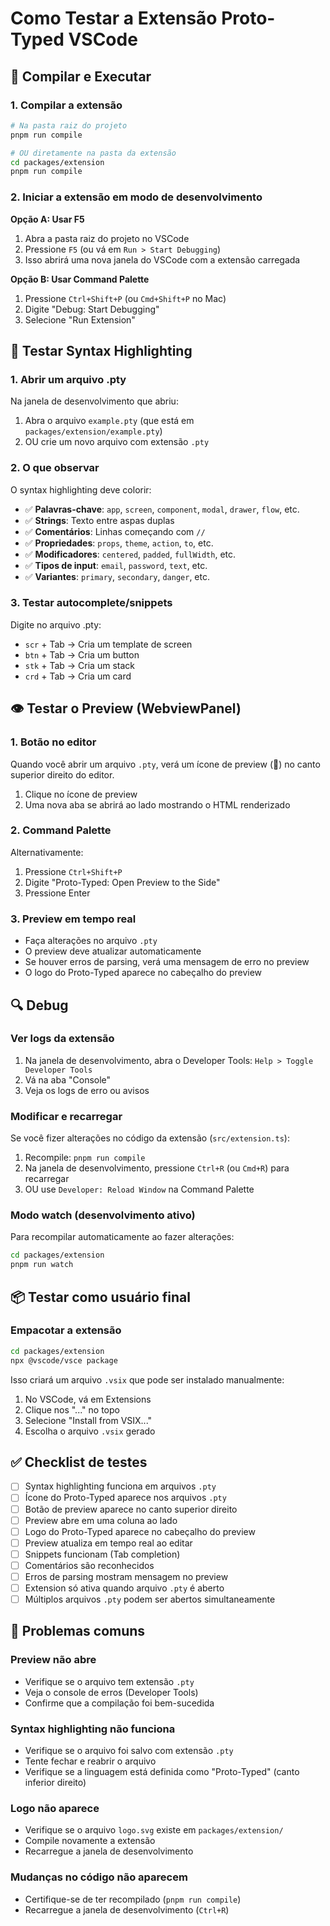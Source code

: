 # Como Testar a Extensão Proto-Typed VSCode

## 🚀 Compilar e Executar

### 1. Compilar a extensão

```bash
# Na pasta raiz do projeto
pnpm run compile

# OU diretamente na pasta da extensão
cd packages/extension
pnpm run compile
```

### 2. Iniciar a extensão em modo de desenvolvimento

**Opção A: Usar F5**

1. Abra a pasta raiz do projeto no VSCode
2. Pressione `F5` (ou vá em `Run > Start Debugging`)
3. Isso abrirá uma nova janela do VSCode com a extensão carregada

**Opção B: Usar Command Palette**

1. Pressione `Ctrl+Shift+P` (ou `Cmd+Shift+P` no Mac)
2. Digite "Debug: Start Debugging"
3. Selecione "Run Extension"

## 🎨 Testar Syntax Highlighting

### 1. Abrir um arquivo .pty

Na janela de desenvolvimento que abriu:

1. Abra o arquivo `example.pty` (que está em `packages/extension/example.pty`)
2. OU crie um novo arquivo com extensão `.pty`

### 2. O que observar

O syntax highlighting deve colorir:

- ✅ **Palavras-chave**: `app`, `screen`, `component`, `modal`, `drawer`, `flow`, etc.
- ✅ **Strings**: Texto entre aspas duplas
- ✅ **Comentários**: Linhas começando com `//`
- ✅ **Propriedades**: `props`, `theme`, `action`, `to`, etc.
- ✅ **Modificadores**: `centered`, `padded`, `fullWidth`, etc.
- ✅ **Tipos de input**: `email`, `password`, `text`, etc.
- ✅ **Variantes**: `primary`, `secondary`, `danger`, etc.

### 3. Testar autocomplete/snippets

Digite no arquivo .pty:

- `scr` + Tab → Cria um template de screen
- `btn` + Tab → Cria um button
- `stk` + Tab → Cria um stack
- `crd` + Tab → Cria um card

## 👁️ Testar o Preview (WebviewPanel)

### 1. Botão no editor

Quando você abrir um arquivo `.pty`, verá um ícone de preview (📄) no canto superior direito do editor.

1. Clique no ícone de preview
2. Uma nova aba se abrirá ao lado mostrando o HTML renderizado

### 2. Command Palette

Alternativamente:

1. Pressione `Ctrl+Shift+P`
2. Digite "Proto-Typed: Open Preview to the Side"
3. Pressione Enter

### 3. Preview em tempo real

- Faça alterações no arquivo `.pty`
- O preview deve atualizar automaticamente
- Se houver erros de parsing, verá uma mensagem de erro no preview
- O logo do Proto-Typed aparece no cabeçalho do preview

## 🔍 Debug

### Ver logs da extensão

1. Na janela de desenvolvimento, abra o Developer Tools: `Help > Toggle Developer Tools`
2. Vá na aba "Console"
3. Veja os logs de erro ou avisos

### Modificar e recarregar

Se você fizer alterações no código da extensão (`src/extension.ts`):

1. Recompile: `pnpm run compile`
2. Na janela de desenvolvimento, pressione `Ctrl+R` (ou `Cmd+R`) para recarregar
3. OU use `Developer: Reload Window` na Command Palette

### Modo watch (desenvolvimento ativo)

Para recompilar automaticamente ao fazer alterações:

```bash
cd packages/extension
pnpm run watch
```

## 📦 Testar como usuário final

### Empacotar a extensão

```bash
cd packages/extension
npx @vscode/vsce package
```

Isso criará um arquivo `.vsix` que pode ser instalado manualmente:

1. No VSCode, vá em Extensions
2. Clique nos "..." no topo
3. Selecione "Install from VSIX..."
4. Escolha o arquivo `.vsix` gerado

## ✅ Checklist de testes

- [ ] Syntax highlighting funciona em arquivos `.pty`
- [ ] Ícone do Proto-Typed aparece nos arquivos `.pty`
- [ ] Botão de preview aparece no canto superior direito
- [ ] Preview abre em uma coluna ao lado
- [ ] Logo do Proto-Typed aparece no cabeçalho do preview
- [ ] Preview atualiza em tempo real ao editar
- [ ] Snippets funcionam (Tab completion)
- [ ] Comentários são reconhecidos
- [ ] Erros de parsing mostram mensagem no preview
- [ ] Extension só ativa quando arquivo `.pty` é aberto
- [ ] Múltiplos arquivos `.pty` podem ser abertos simultaneamente

## 🐛 Problemas comuns

### Preview não abre

- Verifique se o arquivo tem extensão `.pty`
- Veja o console de erros (Developer Tools)
- Confirme que a compilação foi bem-sucedida

### Syntax highlighting não funciona

- Verifique se o arquivo foi salvo com extensão `.pty`
- Tente fechar e reabrir o arquivo
- Verifique se a linguagem está definida como "Proto-Typed" (canto inferior direito)

### Logo não aparece

- Verifique se o arquivo `logo.svg` existe em `packages/extension/`
- Compile novamente a extensão
- Recarregue a janela de desenvolvimento

### Mudanças no código não aparecem

- Certifique-se de ter recompilado (`pnpm run compile`)
- Recarregue a janela de desenvolvimento (`Ctrl+R`)
